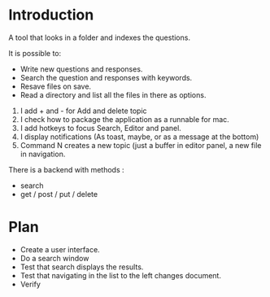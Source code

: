 # Introduction

A tool that looks in a folder and indexes the questions.

It is possible to: 

* Write new questions and responses.
* Search the question and responses with keywords.
* Resave files on save.
* Read a directory and list all the files in there as options.

1) I add + and - for Add and delete topic
3) I check how to package the application as a runnable for mac.
4) I add hotkeys to focus Search, Editor and panel.
5) I display notifications (As toast, maybe, or as a message at the bottom)
6) Command N creates a new topic (just a buffer in editor panel, a new file in navigation.
 
There is a backend with methods : 

* search
* get / post / put / delete

# Plan

* Create a user interface.
* Do a search window
* Test that search displays the results.
* Test that navigating in the list to the left changes document.
* Verify 

